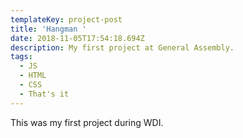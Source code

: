 ```yaml
---
templateKey: project-post
title: 'Hangman '
date: 2018-11-05T17:54:18.694Z
description: My first project at General Assembly.
tags:
  - JS
  - HTML
  - CSS
  - That's it
---
```

This was my first project during WDI.
